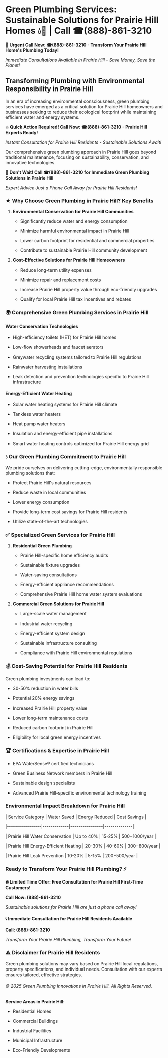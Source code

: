 # Green Plumbing Services: Sustainable Solutions for Prairie Hill Homes 💧🌿 | Call ☎(888)-861-3210

🚨 **Urgent Call Now: ☎(888)-861-3210 - Transform Your Prairie Hill Home's Plumbing Today!**
*Immediate Consultations Available in Prairie Hill - Save Money, Save the Planet!*

## Transforming Plumbing with Environmental Responsibility in Prairie Hill

In an era of increasing environmental consciousness, green plumbing services have emerged as a critical solution for Prairie Hill homeowners and businesses seeking to reduce their ecological footprint while maintaining efficient water and energy systems. 

🔥 **Quick Action Required! Call Now: ☎(888)-861-3210 - Prairie Hill Experts Ready!**
*Instant Consultation for Prairie Hill Residents - Sustainable Solutions Await!*

Our comprehensive green plumbing approach in Prairie Hill goes beyond traditional maintenance, focusing on sustainability, conservation, and innovative technologies.

🚨 **Don't Wait! Call ☎(888)-861-3210 for Immediate Green Plumbing Solutions in Prairie Hill**
*Expert Advice Just a Phone Call Away for Prairie Hill Residents!*

### ★ Why Choose Green Plumbing in Prairie Hill? Key Benefits

1. **Environmental Conservation for Prairie Hill Communities** 
   - Significantly reduce water and energy consumption
   - Minimize harmful environmental impact in Prairie Hill
   - Lower carbon footprint for residential and commercial properties
   - Contribute to sustainable Prairie Hill community development

2. **Cost-Effective Solutions for Prairie Hill Homeowners** 
   - Reduce long-term utility expenses
   - Minimize repair and replacement costs
   - Increase Prairie Hill property value through eco-friendly upgrades
   - Qualify for local Prairie Hill tax incentives and rebates

### 🌍 Comprehensive Green Plumbing Services in Prairie Hill

#### Water Conservation Technologies
- High-efficiency toilets (HET) for Prairie Hill homes
- Low-flow showerheads and faucet aerators
- Greywater recycling systems tailored to Prairie Hill regulations
- Rainwater harvesting installations
- Leak detection and prevention technologies specific to Prairie Hill infrastructure

#### Energy-Efficient Water Heating
- Solar water heating systems for Prairie Hill climate
- Tankless water heaters
- Heat pump water heaters
- Insulation and energy-efficient pipe installations
- Smart water heating controls optimized for Prairie Hill energy grid

### 💧 Our Green Plumbing Commitment to Prairie Hill

We pride ourselves on delivering cutting-edge, environmentally responsible plumbing solutions that:
- Protect Prairie Hill's natural resources
- Reduce waste in local communities
- Lower energy consumption
- Provide long-term cost savings for Prairie Hill residents
- Utilize state-of-the-art technologies

### ✅ Specialized Green Services for Prairie Hill

1. **Residential Green Plumbing**
   - Prairie Hill-specific home efficiency audits
   - Sustainable fixture upgrades
   - Water-saving consultations
   - Energy-efficient appliance recommendations
   - Comprehensive Prairie Hill home water system evaluations

2. **Commercial Green Solutions for Prairie Hill**
   - Large-scale water management
   - Industrial water recycling
   - Energy-efficient system design
   - Sustainable infrastructure consulting
   - Compliance with Prairie Hill environmental regulations

### 💰 Cost-Saving Potential for Prairie Hill Residents

Green plumbing investments can lead to:
- 30-50% reduction in water bills
- Potential 20% energy savings
- Increased Prairie Hill property value
- Lower long-term maintenance costs
- Reduced carbon footprint in Prairie Hill
- Eligibility for local green energy incentives

### 🏆 Certifications & Expertise in Prairie Hill

- EPA WaterSense® certified technicians
- Green Business Network members in Prairie Hill
- Sustainable design specialists
- Advanced Prairie Hill-specific environmental technology training

### Environmental Impact Breakdown for Prairie Hill

| Service Category | Water Saved | Energy Reduced | Cost Savings |
|-----------------|-------------|----------------|--------------|
| Prairie Hill Water Conservation | Up to 40% | 15-25% | $500-$1000/year |
| Prairie Hill Energy-Efficient Heating | 20-30% | 40-60% | $300-$800/year |
| Prairie Hill Leak Prevention | 10-20% | 5-15% | $200-$500/year |

### Ready to Transform Your Prairie Hill Plumbing? ⚡

**🔥 Limited Time Offer: Free Consultation for Prairie Hill First-Time Customers!**

**Call Now: (888)-861-3210**
*Sustainable solutions for Prairie Hill are just a phone call away!*

#### 📞 Immediate Consultation for Prairie Hill Residents Available

**Call: (888)-861-3210**
*Transform Your Prairie Hill Plumbing, Transform Your Future!*

### ⚠️ Disclaimer for Prairie Hill Residents

Green plumbing solutions may vary based on Prairie Hill local regulations, property specifications, and individual needs. Consultation with our experts ensures tailored, effective strategies.

###### © 2025 Green Plumbing Innovations in Prairie Hill. All Rights Reserved.

**Service Areas in Prairie Hill:** 
- Residential Homes
- Commercial Buildings
- Industrial Facilities
- Municipal Infrastructure
- Eco-Friendly Developments